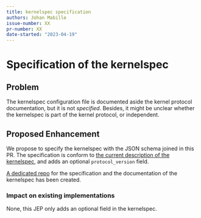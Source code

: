 ```yaml
---
title: kernelspec specification
authors: Johan Mabille
issue-number: XX
pr-number: XX
date-started: "2023-04-19"
---
```


# Specification of the kernelspec

## Problem

The kernelspec configuration file is documented aside the kernel protocol documentation, but it is not
*specified*. Besides, it might be unclear whether the kernelspec is part of the kernel protocol, or
independent.

## Proposed Enhancement

We propose to specify the kernelspec with the JSON schema joined in this PR. The specification is conform
to [the current description of the kernelspec](https://jupyter-client.readthedocs.io/en/stable/kernels.html#kernel-specs),
and adds an optional `protocol_version` field.

[A dedicated repo](https://github.com/jupyter-standards/kernelspec) for the specification and the documentation of
the kernelspec has been created.

### Impact on existing implementations

None, this JEP only adds an optional field in the kernelspec.

